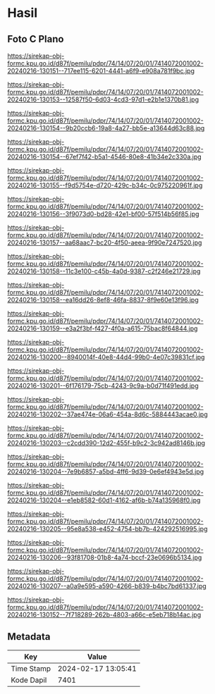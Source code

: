 # Hasil

## Foto C Plano

https://sirekap-obj-formc.kpu.go.id/d87f/pemilu/pdpr/74/14/07/20/01/7414072001002-20240216-130151--717ee115-6201-4441-a6f9-e908a781f9bc.jpg

https://sirekap-obj-formc.kpu.go.id/d87f/pemilu/pdpr/74/14/07/20/01/7414072001002-20240216-130153--12587f50-6d03-4cd3-97d1-e2b1e1370b81.jpg

https://sirekap-obj-formc.kpu.go.id/d87f/pemilu/pdpr/74/14/07/20/01/7414072001002-20240216-130154--9b20ccb6-19a8-4a27-bb5e-a13644d63c88.jpg

https://sirekap-obj-formc.kpu.go.id/d87f/pemilu/pdpr/74/14/07/20/01/7414072001002-20240216-130154--67ef7f42-b5a1-4546-80e8-41b34e2c330a.jpg

https://sirekap-obj-formc.kpu.go.id/d87f/pemilu/pdpr/74/14/07/20/01/7414072001002-20240216-130155--f9d5754e-d720-429c-b34c-0c975220961f.jpg

https://sirekap-obj-formc.kpu.go.id/d87f/pemilu/pdpr/74/14/07/20/01/7414072001002-20240216-130156--3f9073d0-bd28-42e1-bf00-57f514b56f85.jpg

https://sirekap-obj-formc.kpu.go.id/d87f/pemilu/pdpr/74/14/07/20/01/7414072001002-20240216-130157--aa68aac7-bc20-4f50-aeea-9f90e7247520.jpg

https://sirekap-obj-formc.kpu.go.id/d87f/pemilu/pdpr/74/14/07/20/01/7414072001002-20240216-130158--11c3e100-c45b-4a0d-9387-c2f246e21729.jpg

https://sirekap-obj-formc.kpu.go.id/d87f/pemilu/pdpr/74/14/07/20/01/7414072001002-20240216-130158--ea16dd26-8ef8-46fa-8837-8f9e60e13f96.jpg

https://sirekap-obj-formc.kpu.go.id/d87f/pemilu/pdpr/74/14/07/20/01/7414072001002-20240216-130159--e3a2f3bf-f427-4f0a-a615-75bac8f64844.jpg

https://sirekap-obj-formc.kpu.go.id/d87f/pemilu/pdpr/74/14/07/20/01/7414072001002-20240216-130200--8940014f-40e8-44d4-99b0-4e07c39831cf.jpg

https://sirekap-obj-formc.kpu.go.id/d87f/pemilu/pdpr/74/14/07/20/01/7414072001002-20240216-130201--6f176179-75cb-4243-9c9a-b0d71f491edd.jpg

https://sirekap-obj-formc.kpu.go.id/d87f/pemilu/pdpr/74/14/07/20/01/7414072001002-20240216-130202--37ae474e-06a6-454a-8d6c-5884443acae0.jpg

https://sirekap-obj-formc.kpu.go.id/d87f/pemilu/pdpr/74/14/07/20/01/7414072001002-20240216-130203--c2cdd390-12d2-455f-b9c2-3c942ad8146b.jpg

https://sirekap-obj-formc.kpu.go.id/d87f/pemilu/pdpr/74/14/07/20/01/7414072001002-20240216-130204--7e9b6857-a5bd-4ff6-9d39-0e6ef4943e5d.jpg

https://sirekap-obj-formc.kpu.go.id/d87f/pemilu/pdpr/74/14/07/20/01/7414072001002-20240216-130204--e1eb8582-60d1-4162-af6b-b74a135968f0.jpg

https://sirekap-obj-formc.kpu.go.id/d87f/pemilu/pdpr/74/14/07/20/01/7414072001002-20240216-130205--95e8a538-e452-4754-bb7b-424292516995.jpg

https://sirekap-obj-formc.kpu.go.id/d87f/pemilu/pdpr/74/14/07/20/01/7414072001002-20240216-130206--93f81708-01b8-4a74-bccf-23e0696b5134.jpg

https://sirekap-obj-formc.kpu.go.id/d87f/pemilu/pdpr/74/14/07/20/01/7414072001002-20240216-130207--a0a9e595-a590-4266-b839-b4bc7bd61337.jpg

https://sirekap-obj-formc.kpu.go.id/d87f/pemilu/pdpr/74/14/07/20/01/7414072001002-20240216-130152--7f718289-262b-4803-a66c-e5eb718b14ac.jpg


## Metadata

| Key        | Value               |
| ---------- | ------------------- |
| Time Stamp | 2024-02-17 13:05:41 |
| Kode Dapil | 7401                |



